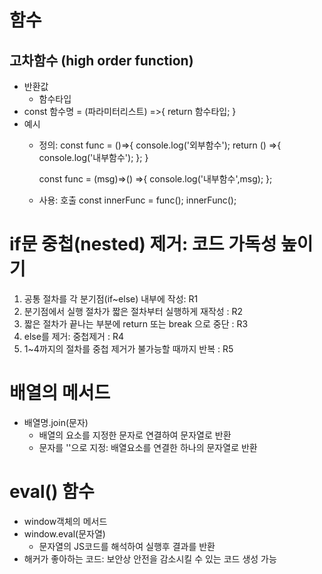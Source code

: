 # 함수

## 고차함수 (high order function)
- 반환값
  - 함수타입
- const 함수명 = (파라미터리스트) =>{
    return 함수타입;
  }
- 예시
  - 정의:
    const func = ()=>{ 
      console.log('외부함수');
      return () =>{
        console.log('내부함수');
      };
    }

    const func = (msg)=>() =>{
        console.log('내부함수',msg);
    };

  - 사용: 호출
    const innerFunc = func();
    innerFunc();

# if문 중첩(nested) 제거: 코드 가독성 높이기
1. 공통 절차를 각 분기점(if~else) 내부에 작성: R1
2. 분기점에서 실행 절차가 짧은 절차부터 실행하게 재작성 : R2
3. 짧은 절차가 끝나는 부분에 return 또는 break 으로 중단 : R3
4. else를 제거: 중첩제거 : R4
5. 1~4까지의 절차를 중첩 제거가 불가능할 때까지 반복 : R5

# 배열의 메서드
- 배열명.join(문자)
  - 배열의 요소를 지정한 문자로 연결하여 문자열로 반환
  - 문자를 ''으로 지정: 배열요소를 연결한 하나의 문자열로 반환

# eval() 함수
- window객체의 메서드
- window.eval(문자열)
  - 문자열의 JS코드를 해석하여 실행후 결과를 반환
- 해커가 좋아하는 코드: 보안상 안전을 감소시킬 수 있는 코드 생성 가능